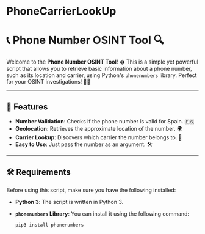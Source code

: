 # PhoneCarrierLookUp

# 📞 Phone Number OSINT Tool 🔍

Welcome to the **Phone Number OSINT Tool**! � This is a simple yet powerful script that allows you to retrieve basic information about a phone number, such as its location and carrier, using Python's `phonenumbers` library. Perfect for your OSINT investigations! 🕵️‍♂️

---

## 🚀 **Features**

- **Number Validation**: Checks if the phone number is valid for Spain. 🇪🇸
- **Geolocation**: Retrieves the approximate location of the number. 🌍
- **Carrier Lookup**: Discovers which carrier the number belongs to. 📶
- **Easy to Use**: Just pass the number as an argument. 🛠️

---

## 🛠️ **Requirements**

Before using this script, make sure you have the following installed:

- **Python 3**: The script is written in Python 3.
- **`phonenumbers` Library**: You can install it using the following command:

  ```bash
  pip3 install phonenumbers
